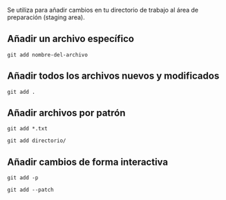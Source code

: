 Se utiliza para añadir cambios en tu directorio de trabajo al área de preparación (staging area).

## Añadir un archivo específico 

```shell
git add nombre-del-archivo
```

## Añadir todos los archivos nuevos y modificados

```shell
git add .
```

## Añadir archivos por patrón 

```shell
git add *.txt

git add directorio/
```

## Añadir cambios de forma interactiva

```shell
git add -p

git add --patch
```